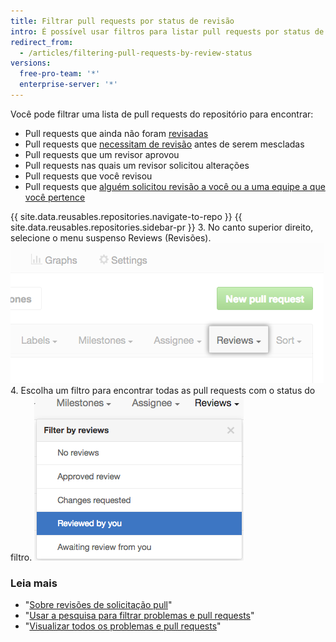 ```yaml
---
title: Filtrar pull requests por status de revisão
intro: É possível usar filtros para listar pull requests por status de revisão e encontrar as que você revisou ou outras pessoas solicitaram que você revisasse.
redirect_from:
  - /articles/filtering-pull-requests-by-review-status
versions:
  free-pro-team: '*'
  enterprise-server: '*'
---
```


Você pode filtrar uma lista de pull requests do repositório para encontrar:
- Pull requests que ainda não foram [revisadas](/articles/about-pull-request-reviews)
- Pull requests que [necessitam de revisão](/articles/about-required-reviews-for-pull-requests) antes de serem mescladas
- Pull requests que um revisor aprovou
- Pull requests nas quais um revisor solicitou alterações
- Pull requests que você revisou
- Pull requests que [alguém solicitou revisão a você ou a uma equipe a que você pertence](/articles/requesting-a-pull-request-review)

{{ site.data.reusables.repositories.navigate-to-repo }}
{{ site.data.reusables.repositories.sidebar-pr }}
3. No canto superior direito, selecione o menu suspenso Reviews (Revisões). ![Menu suspenso Reviews (Revisões) no menu filter (filtro) acima da lista de pull requests](/assets/images/help/pull_requests/reviews-filter-dropdown.png)
4. Escolha um filtro para encontrar todas as pull requests com o status do filtro. ![Lista de filtros no menu suspenso Reviews (Revisões)](/assets/images/help/pull_requests/pr-review-filters.png)

### Leia mais

- "[Sobre revisões de solicitação pull](/articles/about-pull-request-reviews)"
- "[Usar a pesquisa para filtrar problemas e pull requests](/articles/using-search-to-filter-issues-and-pull-requests)"
- "[Visualizar todos os problemas e pull requests](/articles/viewing-all-of-your-issues-and-pull-requests)"
